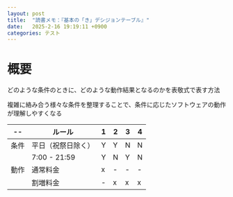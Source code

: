 ```yaml
---
layout: post
title:  "読書メモ：『基本の「き」デシジョンテーブル』"
date:   2025-2-16 19:19:11 +0900
categories: テスト
---
```


# 概要
どのような条件のときに、どのような動作結果となるのかを表敬式で表す方法

複雑に絡み合う様々な条件を整理することで、条件に応じたソフトウェアの動作が理解しやすくなる

| -- | ルール | 1 | 2 | 3 | 4 |
| -- | -- | -- | -- | -- | -- |
| 条件 | 平日（祝祭日除く） | Y | Y | N | N |
|  | 7:00 - 21:59 | Y | N | Y | N |
| 動作 | 通常料金 | x | - | - | - |
|  | 割増料金 | - | x | x | x |
